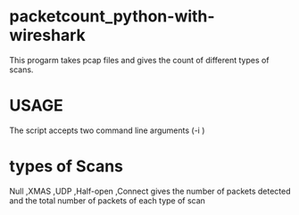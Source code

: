 # packetcount_python-with-wireshark
This progarm takes pcap files  and gives the count of different types of scans.
# USAGE 
The script accepts two command line arguments (-i <filename>)
 # types of Scans
  Null ,XMAS ,UDP ,Half-open ,Connect gives the number of packets detected and the total number of packets of each type of scan
  
